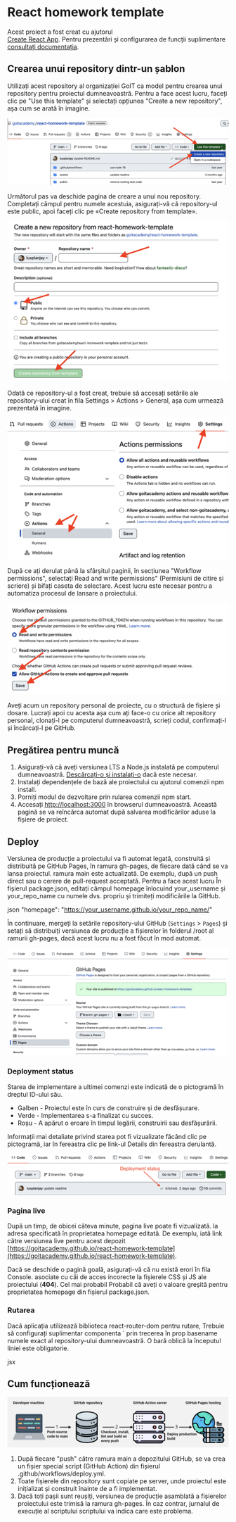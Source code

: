 # React homework template

Acest proiect a fost creat cu ajutorul  
[Create React App](https://github.com/facebook/create-react-app). Pentru prezentări
și configurarea de funcții suplimentare
[consultați documentația](https://facebook.github.io/create-react-app/docs/getting-started).

## Crearea unui repository dintr-un șablon

Utilizați acest repository al organizației GoIT ca model pentru crearea unui repository
pentru proiectul dumneavoastră. Pentru a face acest lucru, faceți clic pe "Use this template" și selectați opțiunea
"Create a new repository", așa cum se arată în imagine.

![Creating repo from a template step 1](./assets/template-step-1.png)

Următorul pas va deschide pagina de creare a unui nou repository. Completați câmpul
pentru numele acestuia, asigurați-vă că repository-ul este public, apoi faceți clic pe
«Create repository from template».

![Creating repo from a template step 2](./assets/template-step-2.png)

Odată ce repository-ul a fost creat, trebuie să accesați setările
ale repository-ului creat în fila Settings > Actions > General, așa cum urmează
prezentată în imagine.

![Settings GitHub Actions permissions step 1](./assets/gh-actions-perm-1.png)

După ce ați derulat până la sfârșitul paginii, în secțiunea "Workflow permissions", selectați
Read and write permissions" (Permisiuni de citire și scriere) și bifați caseta de selectare. Acest lucru
este necesar pentru a automatiza procesul de lansare a proiectului.

![Settings GitHub Actions permissions step 2](./assets/gh-actions-perm-2.png)

Aveți acum un repository personal de proiecte, cu o structură de fișiere și dosare.
Lucrați apoi cu acesta așa cum ați face-o cu orice alt repository personal,
clonați-l pe computerul dumneavoastră, scrieți codul, confirmați-l și încărcați-l pe
GitHub.

## Pregătirea pentru muncă

1. Asigurați-vă că aveți versiunea LTS a Node.js instalată pe computerul dumneavoastră.
   [Descărcați-o și instalați-o](https://nodejs.org/en/) dacă este necesar.
2. Instalați dependențele de bază ale proiectului cu ajutorul comenzii npm install.
3. Porniți modul de dezvoltare prin rularea comenzii npm start.
4. Accesați [http://localhost:3000](http://localhost:3000) în browserul dumneavoastră.
   Această pagină se va reîncărca automat după salvarea modificărilor aduse la
   fișiere de proiect.

## Deploy

Versiunea de producție a proiectului va fi automat legată, construită și
distribuită pe GitHub Pages, în ramura gh-pages, de fiecare dată când se va lansa proiectul.
ramura main este actualizată. De exemplu, după un push direct sau o cerere de pull-request acceptată. Pentru a face acest lucru
În fișierul package.json, editați câmpul homepage înlocuind
your_username și your_repo_name cu numele dvs. propriu și trimiteți modificările la GitHub.

json
"homepage": "https://your_username.github.io/your_repo_name/"


În continuare, mergeți la setările repository-ului GitHub (`Settings` > `Pages`) și
setați să distribuiți versiunea de producție a fișierelor în folderul /root al ramurii gh-pages, dacă
acest lucru nu a fost făcut în mod automat.

![GitHub Pages settings](./assets/repo-settings.png)

### Deployment status

Starea de implementare a ultimei comenzi este indicată de o pictogramă în dreptul ID-ului său.

- Galben - Proiectul este în curs de construire și de desfășurare.
- Verde - Implementarea s-a finalizat cu succes.
- Roșu - A apărut o eroare în timpul legării, construirii sau desfășurării.

Informații mai detaliate privind starea pot fi vizualizate făcând clic pe pictogramă, iar în fereastra
clic pe link-ul Details din fereastra derulantă.

![Deployment status](./assets/deploy-status.png)

### Pagina live

După un timp, de obicei câteva minute, pagina live poate fi vizualizată.
la adresa specificată în proprietatea homepage editată. De exemplu, iată
link către versiunea live pentru acest depozit
[https://goitacademy.github.io/react-homework-template](https://goitacademy.github.io/react-homework-template).

Dacă se deschide o pagină goală, asigurați-vă că nu există erori în fila Console.
asociate cu căi de acces incorecte la fișierele CSS și JS ale proiectului (**404**). Cel mai probabil
Probabil că aveți o valoare greșită pentru proprietatea homepage din fișierul package.json.

### Rutarea

Dacă aplicația utilizează biblioteca react-router-dom pentru rutare,
Trebuie să configurați suplimentar componenta <BrowserRouter>` prin trecerea în prop
basename numele exact al repository-ului dumneavoastră. O bară oblică la începutul liniei este obligatorie.

jsx
<BrowserRouter basename="/your_repo_name">
  <App />
</BrowserRouter>


## Cum funcționează

![How it works](./assets/how-it-works.png)

1. După fiecare "push" către ramura main a depozitului GitHub, se va crea un fișier special
   script (GitHub Action) din fișierul .github/workflows/deploy.yml.
2. Toate fișierele din repository sunt copiate pe server, unde proiectul este inițializat și construit înainte de a fi implementat.
3. Dacă toți pașii sunt reușiți, versiunea de producție asamblată a fișierelor proiectului
   este trimisă la ramura gh-pages. În caz contrar, jurnalul de execuție al scriptului
   scriptului va indica care este problema.
